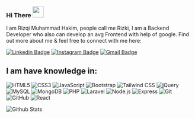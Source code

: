 ### Hi There <img src="https://raw.githubusercontent.com/aemmadi/aemmadi/master/wave.gif" width="30px">

I am Rizqi Muhammad Hakim, people call me Rizki, I am a Backend Developer who also can develop an avg Frontend with help of google. Find out more about me & feel free to connect with me here:

[![Linkedin Badge](https://img.shields.io/badge/-Rizqi-blue?style=flat-square&logo=Linkedin&logoColor=white&link=www.linkedin.com/in/rizqi-hakim)](https://www.linkedin.com/in/rizqi-hakim/)
[![Instagram Badge](https://img.shields.io/badge/-@rizky.hakim-purple?style=flat-square&logo=instagram&logoColor=white&link=https://www.instagram.com/rizky.hakim/)](https://www.instagram.com/rizky.hakim/)
[![Gmail Badge](https://img.shields.io/badge/-rizqihakimm-c14438?style=flat-square&logo=Gmail&logoColor=white&link=mailto:rizqihakimm@gmail.com)](mailto:rizqihakimm@gmail.com)

## I am have knowledge in:
![HTML5](https://img.shields.io/static/v1?style=for-the-badge&message=HTML5&color=E34F26&logo=HTML5&logoColor=FFFFFF&label=)
![CSS3](https://img.shields.io/static/v1?style=for-the-badge&message=CSS3&color=1572B6&logo=CSS3&logoColor=FFFFFF&label=)
![JavaScript](https://img.shields.io/static/v1?style=for-the-badge&message=JavaScript&color=222222&logo=JavaScript&logoColor=F7DF1E&label=)
![Bootstrap](https://img.shields.io/static/v1?style=for-the-badge&message=Bootstrap&color=7952B3&logo=Bootstrap&logoColor=FFFFFF&label=)
![Tailwind CSS](https://img.shields.io/static/v1?style=for-the-badge&message=Tailwind+CSS&color=222222&logo=Tailwind+CSS&logoColor=06B6D4&label=)
![jQuery](https://img.shields.io/static/v1?style=for-the-badge&message=jQuery&color=0769AD&logo=jQuery&logoColor=FFFFFF&label=)
![MySQL](https://img.shields.io/static/v1?style=for-the-badge&message=MySQL&color=4479A1&logo=MySQL&logoColor=FFFFFF&label=)
![MongoDB](https://img.shields.io/static/v1?style=for-the-badge&message=MongoDB&color=47A248&logo=MongoDB&logoColor=FFFFFF&label=)
![PHP](https://img.shields.io/static/v1?style=for-the-badge&message=PHP&color=777BB4&logo=PHP&logoColor=FFFFFF&label=)
![Laravel](https://img.shields.io/static/v1?style=for-the-badge&message=Laravel&color=FF2D20&logo=Laravel&logoColor=FFFFFF&label=)
![Node.js](https://img.shields.io/static/v1?style=for-the-badge&message=Node.js&color=339933&logo=Node.js&logoColor=FFFFFF&label=)
![Express](https://img.shields.io/static/v1?style=for-the-badge&message=Express&color=000000&logo=Express&logoColor=FFFFFF&label=)
![Git](https://img.shields.io/static/v1?style=for-the-badge&message=Git&color=F05032&logo=Git&logoColor=FFFFFF&label=)
![GitHub](https://img.shields.io/static/v1?style=for-the-badge&message=GitHub&color=181717&logo=GitHub&logoColor=FFFFFF&label=)
![React](https://img.shields.io/static/v1?style=for-the-badge&message=React&color=222222&logo=React&logoColor=61DAFB&label=)


![Github Stats](https://github-readme-stats.vercel.app/api?username=rizqi-hakim&count_private=true&show_icons=true&include_all_commits=true)

